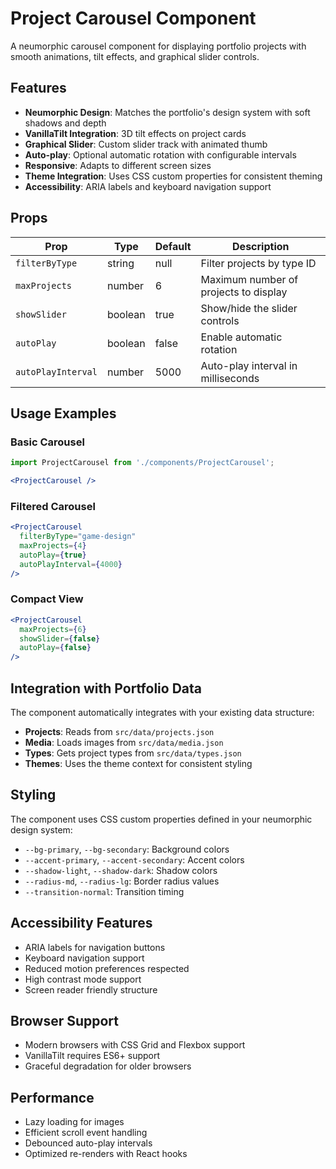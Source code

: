 # Project Carousel Component

A neumorphic carousel component for displaying portfolio projects with smooth animations, tilt effects, and graphical slider controls.

## Features

- **Neumorphic Design**: Matches the portfolio's design system with soft shadows and depth
- **VanillaTilt Integration**: 3D tilt effects on project cards
- **Graphical Slider**: Custom slider track with animated thumb
- **Auto-play**: Optional automatic rotation with configurable intervals
- **Responsive**: Adapts to different screen sizes
- **Theme Integration**: Uses CSS custom properties for consistent theming
- **Accessibility**: ARIA labels and keyboard navigation support

## Props

| Prop | Type | Default | Description |
|------|------|---------|-------------|
| `filterByType` | string | null | Filter projects by type ID |
| `maxProjects` | number | 6 | Maximum number of projects to display |
| `showSlider` | boolean | true | Show/hide the slider controls |
| `autoPlay` | boolean | false | Enable automatic rotation |
| `autoPlayInterval` | number | 5000 | Auto-play interval in milliseconds |

## Usage Examples

### Basic Carousel
```jsx
import ProjectCarousel from './components/ProjectCarousel';

<ProjectCarousel />
```

### Filtered Carousel
```jsx
<ProjectCarousel 
  filterByType="game-design"
  maxProjects={4}
  autoPlay={true}
  autoPlayInterval={4000}
/>
```

### Compact View
```jsx
<ProjectCarousel 
  maxProjects={6}
  showSlider={false}
  autoPlay={false}
/>
```

## Integration with Portfolio Data

The component automatically integrates with your existing data structure:

- **Projects**: Reads from `src/data/projects.json`
- **Media**: Loads images from `src/data/media.json`
- **Types**: Gets project types from `src/data/types.json`
- **Themes**: Uses the theme context for consistent styling

## Styling

The component uses CSS custom properties defined in your neumorphic design system:

- `--bg-primary`, `--bg-secondary`: Background colors
- `--accent-primary`, `--accent-secondary`: Accent colors
- `--shadow-light`, `--shadow-dark`: Shadow colors
- `--radius-md`, `--radius-lg`: Border radius values
- `--transition-normal`: Transition timing

## Accessibility Features

- ARIA labels for navigation buttons
- Keyboard navigation support
- Reduced motion preferences respected
- High contrast mode support
- Screen reader friendly structure

## Browser Support

- Modern browsers with CSS Grid and Flexbox support
- VanillaTilt requires ES6+ support
- Graceful degradation for older browsers

## Performance

- Lazy loading for images
- Efficient scroll event handling
- Debounced auto-play intervals
- Optimized re-renders with React hooks 